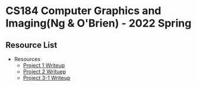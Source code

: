 # CS184 Computer Graphics and Imaging(Ng & O'Brien) - 2022 Spring

## Resource List

- Resources
  - [Project 1 Writeup](proj1-rasterizer-writeup/)
  - [Project 2 Writuep](proj2-meshedit-writeup/)
  - [Project 3-1 Writeup](proj3-1-pathtracer-writeup/)